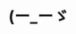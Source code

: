 

<h1>(ー_ーゞ</h1>

<!-- <a href="https://github.com//github-readme-stats">
  <img align="center" src="https://github-readme-stats.vercel.app/api?username=rvey&show_icons=true&theme=radicals&bg_color=0d1117&text_color=9e9e9e&title_color=FFFFFF&hide_border=true&include_all_commits=true&custom_title=Github%20Stats%20" />
</a>
<a href="https://github.com/rvey/github-readme-stats">
  <img align="center" src="https://github-readme-stats.vercel.app/api/top-langs/?username=rvey&layout=compact&theme=radicals&bg_color=0d1117&text_color=9e9e9e&title_color=FFFFFF&hide_border=true" />
</a> -->

